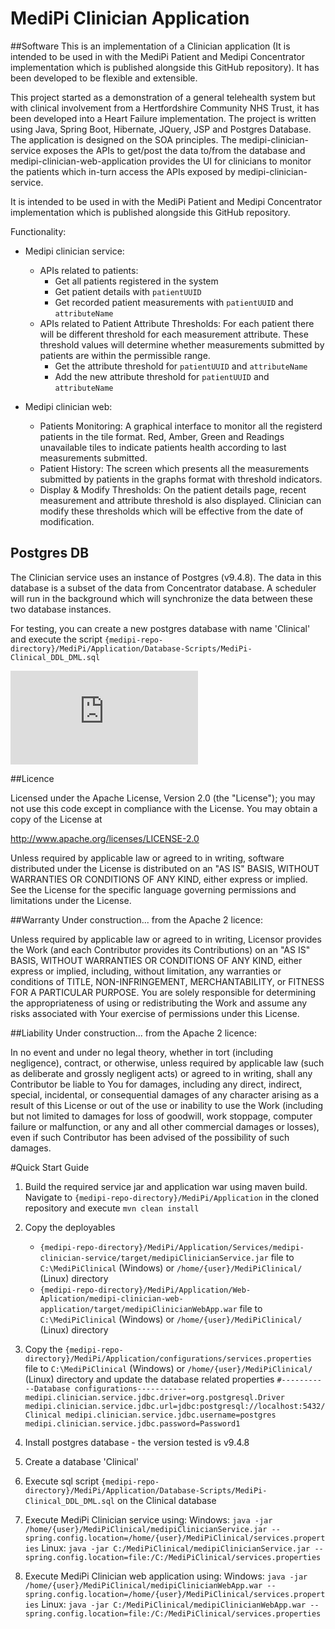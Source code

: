 # MediPi Clinician Application


##Software
This is an implementation of a Clinician application (It is intended to be used in with the MediPi Patient and Medipi Concentrator implementation which is published alongside this GitHub repository). It has been developed to be flexible and extensible.

This project started as a demonstration of a general telehealth system but with clinical involvement from a Hertfordshire Community NHS Trust, it has been developed into a Heart Failure implementation.
The project is written using Java, Spring Boot, Hibernate, JQuery, JSP and Postgres Database. The application is designed on the SOA principles. The medipi-clinician-service exposes the APIs to get/post the data to/from the database and medipi-clinician-web-application provides the UI for clinicians to monitor the patients which in-turn access the APIs exposed by medipi-clinician-service.

It is intended to be used in with the MediPi Patient and Medipi Concentrator implementation which is published alongside this GitHub repository.

Functionality:

* Medipi clinician service:
	* APIs related to patients: 
        * Get all patients registered in the system
        * Get patient details with `patientUUID`
        * Get recorded patient measurements with `patientUUID` and `attributeName`
    * APIs related to Patient Attribute Thresholds: For each patient there will be different threshold for each measurement attribute. These threshold values will determine whether measurements submitted by patients are within the permissible range.
        * Get the attribute threshold for `patientUUID` and `attributeName`
        * Add the new attribute threshold for `patientUUID` and `attributeName`

* Medipi clinician web:
	* Patients Monitoring: A graphical interface to monitor all the registerd patients in the tile format. Red, Amber, Green and Readings unavailable tiles to indicate patients health according to last measurements submitted.
	* Patient History: The screen which presents all the measurements submitted by patients in the graphs format with threshold indicators.
    * Display & Modify Thresholds: On the patient details page, recent measurement and attribute threshold is also displayed. Clinician can modify these thresholds which will be effective from the date of modification.

## Postgres DB
The Clinician service uses an instance of Postgres (v9.4.8). The data in this database is a subset of the data from Concentrator database. A scheduler will run in the background which will synchronize the data between these two database instances. 

For testing, you can create a new postgres database with name 'Clinical' and execute the script `{medipi-repo-directory}/MediPi/Application/Database-Scripts/MediPi-Clinical_DDL_DML.sql`

![Database Structure Document](https://github.com/rprobinson/MediPi/files/487667/Database_view.pdf)


##Licence

 Licensed under the Apache License, Version 2.0 (the "License");
 you may not use this code except in compliance with the License.
 You may obtain a copy of the License at

 http://www.apache.org/licenses/LICENSE-2.0

 Unless required by applicable law or agreed to in writing, software
 distributed under the License is distributed on an "AS IS" BASIS,
 WITHOUT WARRANTIES OR CONDITIONS OF ANY KIND, either express or implied.
 See the License for the specific language governing permissions and
 limitations under the License.

##Warranty 
Under construction... from the Apache 2 licence:

Unless required by applicable law or agreed to in writing, Licensor provides the Work (and each Contributor provides its Contributions) on an "AS IS" BASIS, WITHOUT WARRANTIES OR CONDITIONS OF ANY KIND, either express or implied, including, without limitation, any warranties or conditions of TITLE, NON-INFRINGEMENT, MERCHANTABILITY, or FITNESS FOR A PARTICULAR PURPOSE. You are solely responsible for determining the appropriateness of using or redistributing the Work and assume any risks associated with Your exercise of permissions under this License.

##Liability
Under construction... from the Apache 2 licence:

In no event and under no legal theory, whether in tort (including negligence), contract, or otherwise, unless required by applicable law (such as deliberate and grossly negligent acts) or agreed to in writing, shall any Contributor be liable to You for damages, including any direct, indirect, special, incidental, or consequential damages of any character arising as a result of this License or out of the use or inability to use the Work (including but not limited to damages for loss of goodwill, work stoppage, computer failure or malfunction, or any and all other commercial damages or losses), even if such Contributor has been advised of the possibility of such damages.

#Quick Start Guide

1. Build the required service jar and application war using maven build. Navigate to `{medipi-repo-directory}/MediPi/Application` in the cloned repository and execute `mvn clean install`

2. Copy the deployables
    * `{medipi-repo-directory}/MediPi/Application/Services/medipi-clinician-service/target/medipiClinicianService.jar` file to `C:\MediPiClinical` (Windows) or `/home/{user}/MediPiClinical/` (Linux) directory
    * `{medipi-repo-directory}/MediPi/Application/Web-Aplication/medipi-clinician-web-application/target/medipiClinicianWebApp.war` file to `C:\MediPiClinical` (Windows) or `/home/{user}/MediPiClinical/` (Linux) directory

3. Copy the `{medipi-repo-directory}/MediPi/Application/configurations/services.properties` file to `C:\MediPiClinical` (Windows) or `/home/{user}/MediPiClinical/` (Linux) directory and update the database related properties
    `#-----------Database configurations-----------
    medipi.clinician.service.jdbc.driver=org.postgresql.Driver
    medipi.clinician.service.jdbc.url=jdbc:postgresql://localhost:5432/Clinical
    medipi.clinician.service.jdbc.username=postgres
    medipi.clinician.service.jdbc.password=Password1`

4. Install postgres database - the version tested is v9.4.8

5. Create a database 'Clinical'

6. Execute sql script `{medipi-repo-directory}/MediPi/Application/Database-Scripts/MediPi-Clinical_DDL_DML.sql` on the Clinical database

7. Execute MediPi Clinician service using:
        Windows: `java -jar /home/{user}/MediPiClinical/medipiClinicianService.jar --spring.config.location=/home/{user}/MediPiClinical/services.properties`
        Linux: `java -jar C:/MediPiClinical/medipiClinicianService.jar --spring.config.location=file:/C:/MediPiClinical/services.properties`

8. Execute MediPi Clinician web application using:
        Windows: `java -jar /home/{user}/MediPiClinical/medipiClinicianWebApp.war --spring.config.location=/home/{user}/MediPiClinical/services.properties`
        Linux: `java -jar C:/MediPiClinical/medipiClinicianWebApp.war --spring.config.location=file:/C:/MediPiClinical/services.properties`
